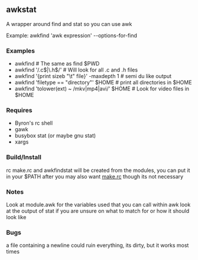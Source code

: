 
## awkstat

A wrapper around find and stat so you can use awk

Example: awkfind 'awk expression' --options-for-find

### Examples

* awkfind  # The same as find $PWD
* awkfind '/\.c$|\.h$/' # Will look for all .c and .h files  
* awkfind '{print sizeb "\t" file}' -maxdepth 1 # semi du like output
* awkfind 'filetype == "directory"' $HOME  # print all directories in $HOME
* awkfind 'tolower(ext) ~ /mkv|mp4|avi/' $HOME # Look for video files in $HOME

### Requires

* Byron's rc shell
* gawk
* busybox stat (or maybe gnu stat)
* xargs

### Build/Install

rc make.rc and awkfindstat will be created from the modules, you can put it in your $PATH after
you may also want [make.rc](https://bitbucket.org/lalalan/make.rc/) though its not necessary

### Notes

Look at module.awk for the variables used that you can call within awk
look at the output of stat if you are unsure on what to match for or how it should look like

### Bugs

a file containing a newline could ruin everything, its dirty, but it works most times
